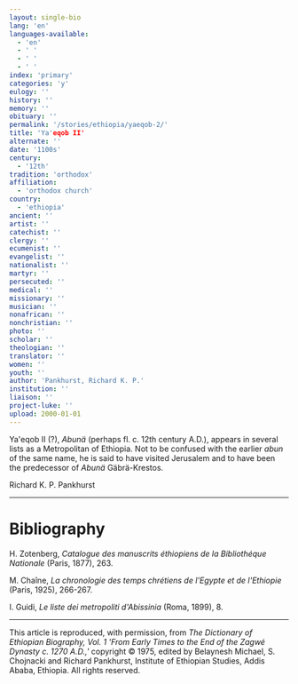 ```yaml
---
layout: single-bio
lang: 'en'
languages-available:
  - 'en'
  - ' '
  - ' '
  - ' '
index: 'primary'
categories: 'y'
eulogy: ''
history: ''
memory: ''
obituary: ''
permalink: '/stories/ethiopia/yaeqob-2/'
title: 'Ya'eqob II'
alternate: ''
date: '1100s'
century:
  - '12th'
tradition: 'orthodox'
affiliation:
  - 'orthodox church'
country:
  - 'ethiopia'
ancient: ''
artist: ''
catechist: ''
clergy: ''
ecumenist: ''
evangelist: ''
nationalist: ''
martyr: ''
persecuted: ''
medical: ''
missionary: ''
musician: ''
nonafrican: ''
nonchristian: ''
photo: ''
scholar: ''
theologian: ''
translator: ''
women: ''
youth: ''
author: 'Pankhurst, Richard K. P.'
institution: ''
liaison: ''
project-luke: ''
upload: 2000-01-01
---
```



Ya'eqob II (?), *Abunä* (perhaps fl. c. 12th century A.D.), appears in several lists as a Metropolitan of Ethiopia. Not to be confused with the earlier *abun* of the same name, he is said to have visited Jerusalem and to have been the predecessor of *Abunä* Gäbrä-Krestos.

Richard K. P. Pankhurst

---

# Bibliography

H. Zotenberg, *Catalogue des manuscrits éthiopiens de la Bibliothéque Nationale* (Paris, 1877), 263.

M. Chaîne, *La chronologie des temps chrétiens de l'Egypte et de l'Ethiopie* (Paris, 1925), 266-267.

I. Guidi, *Le liste dei metropoliti d'Abissinia* (Roma, 1899), 8.

---

This article is reproduced, with permission, from *The Dictionary of Ethiopian Biography, Vol. 1 'From Early Times to the End of the Zagwé Dynasty c. 1270 A.D.,'* copyright &copy; 1975, edited by Belaynesh Michael, S. Chojnacki and Richard Pankhurst, Institute of Ethiopian Studies, Addis Ababa, Ethiopia.  All rights reserved.